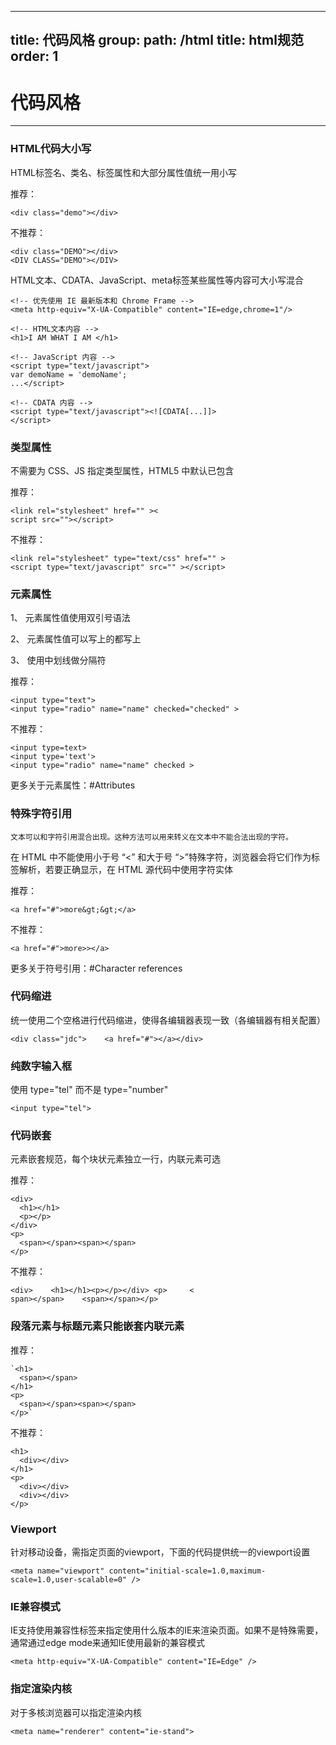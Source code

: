 
---
title: 代码风格
group:
  path: /html
  title: html规范
  order: 1
---

# 代码风格

----------------

### HTML代码大小写

HTML标签名、类名、标签属性和大部分属性值统一用小写

推荐：
```
<div class="demo"></div>
```

不推荐：
```
<div class="DEMO"></div>	
<DIV CLASS="DEMO"></DIV>
```

HTML文本、CDATA、JavaScript、meta标签某些属性等内容可大小写混合

```
<!-- 优先使用 IE 最新版本和 Chrome Frame -->
<meta http-equiv="X-UA-Compatible" content="IE=edge,chrome=1"/>

<!-- HTML文本内容 -->
<h1>I AM WHAT I AM </h1>

<!-- JavaScript 内容 -->
<script type="text/javascript">	
var demoName = 'demoName';	
...</script>	

<!-- CDATA 内容 -->
<script type="text/javascript"><![CDATA[...]]>
</script>
```

### 类型属性
不需要为 CSS、JS 指定类型属性，HTML5 中默认已包含

推荐：

```
<link rel="stylesheet" href="" ><
script src=""></script>
```

不推荐：

```
<link rel="stylesheet" type="text/css" href="" >
<script type="text/javascript" src="" ></script>
```

### 元素属性

1、 元素属性值使用双引号语法

2、 元素属性值可以写上的都写上

3、 使用中划线做分隔符

推荐：
```
<input type="text">	
<input type="radio" name="name" checked="checked" >
```

不推荐：
```
<input type=text>	
<input type='text'>	
<input type="radio" name="name" checked >
```

更多关于元素属性：#Attributes


### 特殊字符引用
```In certain cases described in other sections, text may be mixed with character references. These can be used to escape characters that couldn’t otherwise legally be included in text.
文本可以和字符引用混合出现。这种方法可以用来转义在文本中不能合法出现的字符。
```
在 HTML 中不能使用小于号 “<” 和大于号 “>”特殊字符，浏览器会将它们作为标签解析，若要正确显示，在 HTML 源代码中使用字符实体

推荐：
```
<a href="#">more&gt;&gt;</a>
```

不推荐：
```
<a href="#">more>></a>
```
更多关于符号引用：#Character references

### 代码缩进

统一使用二个空格进行代码缩进，使得各编辑器表现一致（各编辑器有相关配置）

```
<div class="jdc">    <a href="#"></a></div>
```

### 纯数字输入框

使用 type="tel" 而不是 type="number"
```
<input type="tel">
```

### 代码嵌套
元素嵌套规范，每个块状元素独立一行，内联元素可选

推荐：
```
<div>    
  <h1></h1>    
  <p></p>
</div>	
<p>
  <span></span><span></span>
</p>
```

不推荐：
```
<div>    <h1></h1><p></p></div>	<p>     <
span></span>    <span></span></p>

```
### 段落元素与标题元素只能嵌套内联元素
推荐：
```
`<h1>
  <span></span>
</h1>
<p>
  <span></span><span></span>
</p>`
```
不推荐：
```
<h1>
  <div></div>
</h1>
<p>
  <div></div>
  <div></div>
</p>
```

### Viewport

针对移动设备，需指定页面的viewport，下面的代码提供统一的viewport设置

```
<meta name="viewport" content="initial-scale=1.0,maximum-scale=1.0,user-scalable=0" />
```


### IE兼容模式

IE支持使用兼容性标签来指定使用什么版本的IE来渲染页面。如果不是特殊需要，通常通过edge mode来通知IE使用最新的兼容模式

```
<meta http-equiv="X-UA-Compatible" content="IE=Edge" />
```

### 指定渲染内核

对于多核浏览器可以指定渲染内核

```
<meta name="renderer" content="ie-stand">
```
